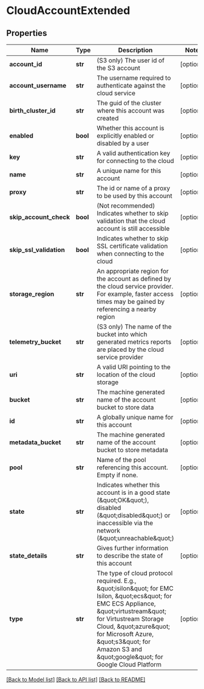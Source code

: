 # CloudAccountExtended

## Properties
Name | Type | Description | Notes
------------ | ------------- | ------------- | -------------
**account_id** | **str** | (S3 only) The user id of the S3 account | [optional] 
**account_username** | **str** | The username required to authenticate against the cloud service | [optional] 
**birth_cluster_id** | **str** | The guid of the cluster where this account was created | [optional] 
**enabled** | **bool** | Whether this account is explicitly enabled or disabled by a user | [optional] 
**key** | **str** | A valid authentication key for connecting to the cloud | [optional] 
**name** | **str** | A unique name for this account | [optional] 
**proxy** | **str** | The id or name of a proxy to be used by this account | [optional] 
**skip_account_check** | **bool** | (Not recommended) Indicates whether to skip validation that the cloud account is still accessible | [optional] 
**skip_ssl_validation** | **bool** | Indicates whether to skip SSL certificate validation when connecting to the cloud | [optional] 
**storage_region** | **str** | An appropriate region for the account as defined by the cloud service provider.  For example, faster access times may be gained by referencing a nearby region | [optional] 
**telemetry_bucket** | **str** | (S3 only) The name of the bucket into which generated metrics reports are placed by the cloud service provider | [optional] 
**uri** | **str** | A valid URI pointing to the location of the cloud storage | [optional] 
**bucket** | **str** | The machine generated name of the account bucket to store data | [optional] 
**id** | **str** | A globally unique name for this account | [optional] 
**metadata_bucket** | **str** | The machine generated name of the account bucket to store metadata | [optional] 
**pool** | **str** | Name of the pool referencing this account.  Empty if none. | [optional] 
**state** | **str** | Indicates whether this account is in a good state (\&quot;OK\&quot;), disabled (\&quot;disabled\&quot;) or inaccessible via the network (\&quot;unreachable\&quot;) | [optional] 
**state_details** | **str** | Gives further information to describe the state of this account | [optional] 
**type** | **str** | The type of cloud protocol required.  E.g., \&quot;isilon\&quot; for EMC Isilon, \&quot;ecs\&quot; for EMC ECS Appliance, \&quot;virtustream\&quot; for Virtustream Storage Cloud, \&quot;azure\&quot; for Microsoft Azure, \&quot;s3\&quot; for Amazon S3 and \&quot;google\&quot; for Google Cloud Platform | [optional] 

[[Back to Model list]](../README.md#documentation-for-models) [[Back to API list]](../README.md#documentation-for-api-endpoints) [[Back to README]](../README.md)


